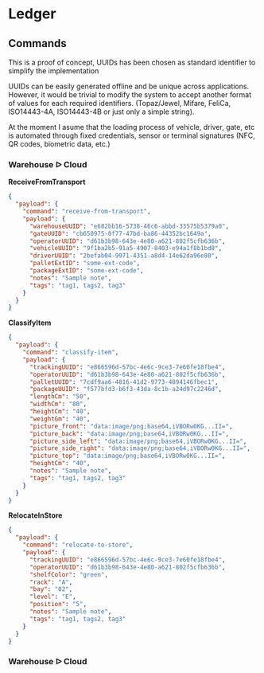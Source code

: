 # Ledger

## Commands

This is a proof of concept, UUIDs has been chosen as standard identifier to simplify the implementation

UUIDs can be easily generated offline and be unique across applications. However, it would be trivial to modify the system to accept another format of values for each required identifiers. (Topaz/Jewel, Mifare, FeliCa, ISO14443-4A, ISO14443-4B or just only a simple string).

At the moment I asume that the loading process of vehicle, driver, gate, etc is automated through fixed credentials, sensor or terminal signatures (NFC, QR codes, biometric data, etc.)

### Warehouse ᐅ Cloud

**ReceiveFromTransport**

```json
{
  "payload": {
    "command": "receive-from-transport",
    "payload": {
      "warehouseUUID": "e682bb16-5738-46c6-abbd-33575b5379a0",
      "gateUUID": "cb650975-0f77-47bd-ba86-44352bc1649a",
      "operatorUUID": "d61b3b98-643e-4e80-a621-802f5cfb636b",
      "vehicleUUID": "9f1ba2b5-91a5-4907-8403-e94a1f8b1bd8",
      "driverUUID": "2befab04-9971-4351-a8d4-14e62da96e80",
      "palletExtID": "some-ext-code",
      "packageExtID": "some-ext-code",
      "notes": "Sample note",
      "tags": "tag1, tags2, tag3"
    }
  }
}
```

**ClassifyItem**

```json
{
  "payload": {
    "command": "classify-item",
    "payload": {
      "trackingUUID": "e866596d-57bc-4e6c-9ce3-7e60fe18fbe4",
      "operatorUUID": "d61b3b98-643e-4e80-a621-802f5cfb636b",
      "palletUUID": "7cdf9aa6-4816-41d2-9773-4894146fbec1",
      "packageUUID": "f577bfd3-b6f3-43da-8c1b-a24d97c2246d",
      "lengthCm": "50",
      "widthCm": "80",
      "heightCm": "40",
      "weightGm": "40",
      "picture_front": "data:image/png;base64,iVBORw0KG...II=",
      "picture_back": "data:image/png;base64,iVBORw0KG...II=",
      "picture_side_left": "data:image/png;base64,iVBORw0KG...II=",
      "picture_side_right": "data:image/png;base64,iVBORw0KG...II=",
      "picture_top": "data:image/png;base64,iVBORw0KG...II=",
      "heightCm": "40",
      "notes": "Sample note",
      "tags": "tag1, tags2, tag3"
    }
  }
}
```

**RelocateInStore**

```json
{
  "payload": {
    "command": "relocate-to-store",
    "payload": {
      "trackingUUID": "e866596d-57bc-4e6c-9ce3-7e60fe18fbe4",
      "operatorUUID": "d61b3b98-643e-4e80-a621-802f5cfb636b",
      "shelfColor": "green",
      "rack": "A",
      "bay": "02",
      "level": "E",
      "position": "5",
      "notes": "Sample note",
      "tags": "tag1, tags2, tag3"
    }
  }
}
```

### Warehouse ᐅ Cloud
